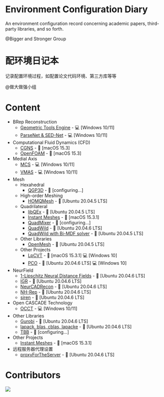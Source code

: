 # Environment Configuration Diary
An environment configuration record concerning academic papers, third-party libraries, and so forth. 

@Bigger and Stronger Group

# 配环境日记本
记录配置环境过程，如配置论文代码环境、第三方库等等

@做大做强小组

# Content
- BRep Reconstruction
  - [Geometric Tools Engine] - :computer: [Windows 10/11]
  - [ParseNet & SED-Net] - :computer: [Windows 10/11]
- Computational Fluid Dynamics (CFD)
  - [CGNS] - :apple: [macOS 15.3]
  - [OpenFOAM] - :apple: [macOS 15.3]
- Medial Axis
  - [MCS] - :computer: [Windows 10/11]
  - [VMAS] - :computer: [Windows 10/11]
- Mesh
  - Hexahedral
    - [QGP3D] - :no_entry_sign: [configuring...]
  - High-order Meshing
    - [HOMQMesh] - :penguin: [Ubuntu 20.04.5 LTS]
  - Quadrilateral
    - [libQEx] - :penguin: [Ubuntu 20.04.5 LTS]
    - [Instant Meshes] - :apple: [macOS 15.3.1]
    - [QuadMixer] - :no_entry_sign: [configuring...]
    - [QuadWild] - :penguin: [Ubuntu 20.04.6 LTS]
    - [QuadWild with Bi-MDF solver] - :penguin: [Ubuntu 20.04.5 LTS]
  - Other Libraries
    - [OpenMesh] - :penguin: [Ubuntu 20.04.5 LTS]
  - Other Projects
    - [LpCVT] - :apple: [macOS 15.3.1] :computer: [Windows 10]
    - [PCO] - :penguin: [Ubuntu 20.04.6 LTS] :computer: [Windows 10]
- NeurField
  - [1-Lipschitz Neural Distance Fields] - :penguin: [Ubuntu 20.04.6 LTS]
  - [IGR] - :penguin: [Ubuntu 20.04.6 LTS]
  - [NeurCADRecon] - :penguin: [Ubuntu 20.04.6 LTS]
  - [NH-Rep] - :penguin: [Ubuntu 20.04.6 LTS]
  - [siren] - :penguin: [Ubuntu 20.04.6 LTS]
- Open CASCADE Technology
  - [OCCT] - :computer: [Windows 10/11]
- Other Libraries
  - [Gurobi] - :penguin: [Ubuntu 20.04.6 LTS]
  - [lapack, blas, cblas, lapacke] - :penguin: [Ubuntu 20.04.6 LTS]
  - [TBB] - :no_entry_sign: [configuring...]
- Other Projects
  - [Instant Meshes] - :apple: [macOS 15.3.1]
- 远程服务器代理设置
  - [proxyForTheServer] - :penguin: [Ubuntu 20.04.6 LTS]

 # Contributors

<a href="https://contributors-img.web.app/image?repo=Bigger-and-Stronger/environment-configuration-diary">
  <img src="https://contributors-img.web.app/image?repo=Bigger-and-Stronger/environment-configuration-diary"/>
</a>

[1-Lipschitz Neural Distance Fields]: 1-Lipschitz-Neural-Distance-Fields-Ubuntu20.04.6/
[CGNS]:CGNS/
[Geometric Tools Engine]: Geometric-Tools-Engine/
[Gurobi]: Gurobi/
[HOMQMesh]: HOHQMesh/
[IGR]: IGR/
[Instant Meshes]: Instant-Meshes/
[lapack, blas, cblas, lapacke]: LAPACK/
[libQEx]: libQEx/
[LpCVT]: LpCVT/
[MCS]: MCS/
[NeurCADRecon]: NeurCADRecon/
[NH-Rep]: NH-Rep/
[OCCT]: OCCT/
[OpenFOAM]: OpenFOAM/
[OpenMesh]: OpenMesh/
[ParseNet & SED-Net]: ParseNet+SED_Net/
[PCO]: PCO/
[QGP3D]: QGP3D/
[QuadMixer]: QuadMixer/
[QuadWild]: QuadWild/
[QuadWild with Bi-MDF solver]: QuadWild-Bi-MDF-solver/
[siren]: siren/
[TBB]: TBB/
[VMAS]: VMAS/
[proxyForTheServer]: proxyForTheServer/
